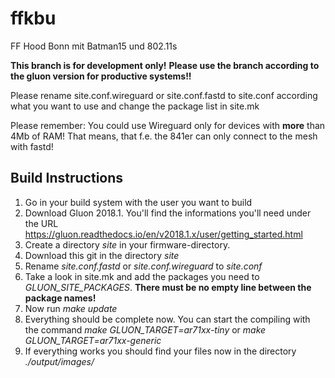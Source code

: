 # ffkbu
FF Hood Bonn mit Batman15 und 802.11s

__This branch is for development only!__
__Please use the branch according to the gluon version for productive systems!!__


Please rename site.conf.wireguard or site.conf.fastd to site.conf according what you want to use and change the package list in site.mk

Please remember:
You could use Wireguard only for devices with __more__ than 4Mb of RAM! That means, that f.e. the 841er can only connect to the mesh with fastd!


## Build Instructions

1. Go in your build system with the user you want to build
2. Download Gluon 2018.1. You'll find the informations you'll need under the URL https://gluon.readthedocs.io/en/v2018.1.x/user/getting_started.html
3. Create a directory *site* in your firmware-directory.
4. Download this git in the directory *site*
5. Rename *site.conf.fastd* or *site.conf.wireguard* to *site.conf*
6. Take a look in site.mk and add the packages you need to *GLUON_SITE_PACKAGES*. __There must be no empty line between the package names!__
7. Now run *make update*
8. Everything should be complete now. You can start the compiling with the command *make GLUON_TARGET=ar71xx-tiny* or *make GLUON_TARGET=ar71xx-generic*
9. If everything works you should find your files now in the directory *./output/images/*
